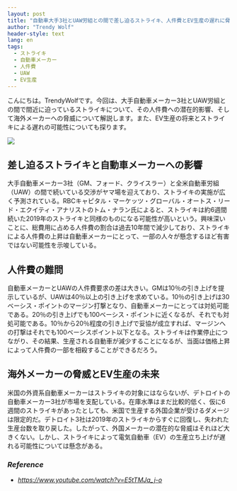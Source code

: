 ```yaml
---
layout: post
title: "自動車大手3社とUAW労組との間で差し迫るストライキ、人件費とEV生産の遅れに脅威"
author: "Trendy Wolf"
header-style: text
lang: en
tags:
  - ストライキ
  - 自動車メーカー
  - 人件費
  - UAW
  - EV生産
---
```


こんにちは。TrendyWolfです。今回は、大手自動車メーカー3社とUAW労組との間で間近に迫っているストライキについて、その人件費への潜在的影響、そして海外メーカーへの脅威について解説します。また、EV生産の将来とストライキによる遅れの可能性についても探ります。

<img
    src="https://i.ytimg.com/vi/E5tTMJa_j-o/hqdefault.jpg"
/>


## 差し迫るストライキと自動車メーカーへの影響
大手自動車メーカー3社（GM、フォード、クライスラー）と全米自動車労組（UAW）の間で続いている交渉がヤマ場を迎えており、ストライキの実施が広く予測されている。RBCキャピタル・マーケッツ・グローバル・オートス・リード・エクイティ・アナリストのトム・ナラン氏によると、ストライキは約6週間続いた2019年のストライキと同様のものになる可能性が高いという。興味深いことに、総費用に占める人件費の割合は過去10年間で減少しており、ストライキによる人件費の上昇は自動車メーカーにとって、一部の人々が懸念するほど有害ではない可能性を示唆している。

## 人件費の難問
自動車メーカーとUAWの人件費要求の差は大きい。GMは10％の引き上げを提示しているが、UAWは40％以上の引き上げを求めている。10％の引き上げは30ベーシス・ポイントのマージン打撃となり、自動車メーカーにとっては対処可能である。20％の引き上げでも100ベーシス・ポイントに近くなるが、それでも対処可能である。10％から20％程度の引き上げで妥協が成立すれば、マージンへの打撃はそれでも100ベーシスポイント以下となる。ストライキは作業停止につながり、その結果、生産される自動車が減少することになるが、当面は価格上昇によって人件費の一部を相殺することができるだろう。

## 海外メーカーの脅威とEV生産の未来
米国の外資系自動車メーカーはストライキの対象にはならないが、デトロイトの自動車メーカー3社が市場を支配している。在庫水準はまだ比較的低く、仮に6週間のストライキがあったとしても、米国で生産する外国企業が受けるダメージは限定的だ。デトロイト3社は2019年のストライキからすぐに回復し、失われた生産台数を取り戻した。したがって、外国メーカーの潜在的な脅威はそれほど大きくない。しかし、ストライキによって電気自動車（EV）の生産立ち上げが遅れる可能性については懸念がある。


### _Reference_
- _https://www.youtube.com/watch?v=E5tTMJa_j-o_

